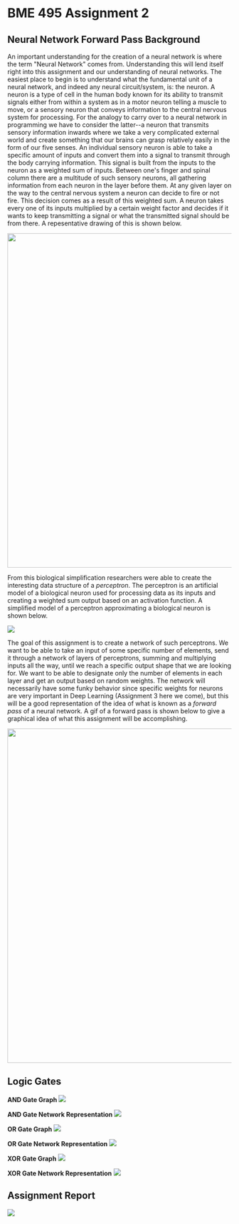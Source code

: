 <h1>BME 495 Assignment 2</h1>

<h2>Neural Network Forward Pass Background</h2>
<p>An important understanding for the creation of a neural network is where the term "Neural Network" comes from. Understanding this will lend itself right into this assignment and our understanding of neural networks. The easiest place to begin is to understand what the fundamental unit of a neural network, and indeed any neural circuit/system, is: the neuron. A neuron is a type of cell in the human body known for its ability to transmit signals either from within a system as in a motor neuron telling a muscle to move, or a sensory neuron that conveys information to the central nervous system for processing. For the analogy to carry over to a neural network in programming we have to consider the latter--a neuron that transmits sensory information inwards where we take a very complicated external world and create something that our brains can grasp relatively easily in the form of our five senses. An individual sensory neuron is able to take a specific amount of inputs and convert them into a signal to transmit through the body carrying information. This signal is built from the inputs to the neuron as a weighted sum of inputs. Between one's finger and spinal column there are a multitude of such sensory neurons, all gathering information from each neuron in the layer before them. At any given layer on the way to the central nervous system a neuron can decide to fire or not fire. This decision comes as a result of this weighted sum. A neuron takes every one of its inputs multiplied by a certain weight factor and decides if it wants to keep transmitting a signal or what the transmitted signal should be from there. A repesentative drawing of this is shown below.</p>

<img src="images/Biological_Neuron.png" style="width:1000px; height:750px" class="center">

<p>From this biological simplification researchers were able to create the interesting data structure of a <i>perceptron</i>. The perceptron is an artificial model of a biological neuron used for processing data as its inputs and creating a weighted sum output based on an activation function. A simplified model of a perceptron approximating a biological neuron is shown below.</p>

<img src="images/Perceptron.png" class="center">

<p>The goal of this assignment is to create a network of such perceptrons. We want to be able to take an input of some specific number of elements, send it through a network of layers of perceptrons, summing and multiplying inputs all the way, until we reach a specific output shape that we are looking for. We want to be able to designate only the number of elements in each layer and get an output based on random weights. The network will necessarily have some funky behavior since specific weights for neurons are very important in Deep Learning (Assignment 3 here we come), but this will be a good representation of the idea of what is known as a <i>forward pass</i> of a neural network. A gif of a forward pass is shown below to give a graphical idea of what this assignment will be accomplishing.</p>

<img src="images/MNIT_Network.gif" style="width:1000px; height:750px" class="center">


<h2>Logic Gates</h2>
<strong>AND Gate Graph</strong>
<img src="images/AND.png">

<strong>AND Gate Network Representation</strong>
<img src="images/AND_Network.png">

<strong>OR Gate Graph</strong>
<img src="images/OR.png">

<strong>OR Gate Network Representation</strong>
<img src="images/OR_Network.png">

<strong>XOR Gate Graph</strong>
<img src="images/XOR.png">

<strong>XOR Gate Network Representation</strong>
<img src="images/XOR_Network.png">

<h2>Assignment Report</h2>
<p></p>
<img src="images/running_test.gif">
